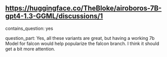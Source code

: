 ## https://huggingface.co/TheBloke/airoboros-7B-gpt4-1.3-GGML/discussions/1

contains_question: yes

question_part: Yes, all these variants are great, but having a working 7b Model for falcon would help popularize the falcon branch. I think it should get a bit more attention.
